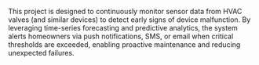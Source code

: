 This project is designed to continuously monitor sensor data from HVAC valves (and similar devices) to detect early signs of device malfunction. By leveraging time-series forecasting and predictive analytics, the system alerts homeowners via push notifications, SMS, or email when critical thresholds are exceeded, enabling proactive maintenance and reducing unexpected failures.
